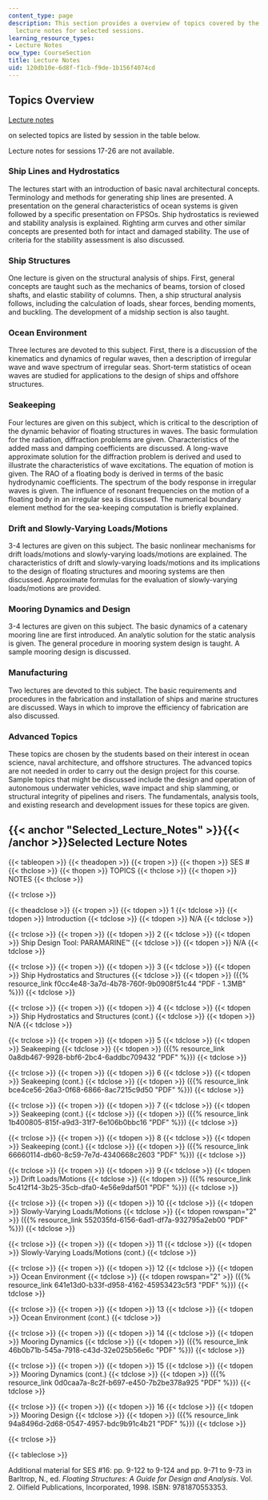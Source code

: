 ```yaml
---
content_type: page
description: This section provides a overview of topics covered by the course and
  lecture notes for selected sessions.
learning_resource_types:
- Lecture Notes
ocw_type: CourseSection
title: Lecture Notes
uid: 120db10e-6d8f-f1cb-f9de-1b156f4074cd
---
```


Topics Overview
---------------

[Lecture notes](#Selected_Lecture_Notes)

on selected topics are listed by session in the table below.

Lecture notes for sessions 17-26 are not available.

### Ship Lines and Hydrostatics

The lectures start with an introduction of basic naval architectural concepts. Terminology and methods for generating ship lines are presented. A presentation on the general characteristics of ocean systems is given followed by a specific presentation on FPSOs. Ship hydrostatics is reviewed and stability analysis is explained. Righting arm curves and other similar concepts are presented both for intact and damaged stability. The use of criteria for the stability assessment is also discussed.

### Ship Structures

One lecture is given on the structural analysis of ships. First, general concepts are taught such as the mechanics of beams, torsion of closed shafts, and elastic stability of columns. Then, a ship structural analysis follows, including the calculation of loads, shear forces, bending moments, and buckling. The development of a midship section is also taught.

### Ocean Environment

Three lectures are devoted to this subject. First, there is a discussion of the kinematics and dynamics of regular waves, then a description of irregular wave and wave spectrum of irregular seas. Short-term statistics of ocean waves are studied for applications to the design of ships and offshore structures.

### Seakeeping

Four lectures are given on this subject, which is critical to the description of the dynamic behavior of floating structures in waves. The basic formulation for the radiation, diffraction problems are given. Characteristics of the added mass and damping coefficients are discussed. A long-wave approximate solution for the diffraction problem is derived and used to illustrate the characteristics of wave excitations. The equation of motion is given. The RAO of a floating body is derived in terms of the basic hydrodynamic coefficients. The spectrum of the body response in irregular waves is given. The influence of resonant frequencies on the motion of a floating body in an irregular sea is discussed. The numerical boundary element method for the sea-keeping computation is briefly explained.

### Drift and Slowly-Varying Loads/Motions

3-4 lectures are given on this subject. The basic nonlinear mechanisms for drift loads/motions and slowly-varying loads/motions are explained. The characteristics of drift and slowly-varying loads/motions and its implications to the design of floating structures and mooring systems are then discussed. Approximate formulas for the evaluation of slowly-varying loads/motions are provided.

### Mooring Dynamics and Design

3-4 lectures are given on this subject. The basic dynamics of a catenary mooring line are first introduced. An analytic solution for the static analysis is given. The general procedure in mooring system design is taught. A sample mooring design is discussed.

### Manufacturing

Two lectures are devoted to this subject. The basic requirements and procedures in the fabrication and installation of ships and marine structures are discussed. Ways in which to improve the efficiency of fabrication are also discussed.

### Advanced Topics

These topics are chosen by the students based on their interest in ocean science, naval architecture, and offshore structures. The advanced topics are not needed in order to carry out the design project for this course. Sample topics that might be discussed include the design and operation of autonomous underwater vehicles, wave impact and ship slamming, or structural integrity of pipelines and risers. The fundamentals, analysis tools, and existing research and development issues for these topics are given.

{{< anchor "Selected_Lecture_Notes" >}}{{< /anchor >}}Selected Lecture Notes
----------------------------------------------------------------------------

{{< tableopen >}}
{{< theadopen >}}
{{< tropen >}}
{{< thopen >}}
SES #
{{< thclose >}}
{{< thopen >}}
TOPICS
{{< thclose >}}
{{< thopen >}}
NOTES
{{< thclose >}}

{{< trclose >}}

{{< theadclose >}}
{{< tropen >}}
{{< tdopen >}}
1
{{< tdclose >}}
{{< tdopen >}}
Introduction
{{< tdclose >}}
{{< tdopen >}}
N/A
{{< tdclose >}}

{{< trclose >}}
{{< tropen >}}
{{< tdopen >}}
2
{{< tdclose >}}
{{< tdopen >}}
Ship Design Tool: PARAMARINE™
{{< tdclose >}}
{{< tdopen >}}
N/A
{{< tdclose >}}

{{< trclose >}}
{{< tropen >}}
{{< tdopen >}}
3
{{< tdclose >}}
{{< tdopen >}}
Ship Hydrostatics and Structures
{{< tdclose >}}
{{< tdopen >}}
({{% resource_link f0cc4e48-3a7d-4b78-760f-9b0908f51c44 "PDF - 1.3MB" %}})
{{< tdclose >}}

{{< trclose >}}
{{< tropen >}}
{{< tdopen >}}
4
{{< tdclose >}}
{{< tdopen >}}
Ship Hydrostatics and Structures (cont.)
{{< tdclose >}}
{{< tdopen >}}
N/A
{{< tdclose >}}

{{< trclose >}}
{{< tropen >}}
{{< tdopen >}}
5
{{< tdclose >}}
{{< tdopen >}}
Seakeeping
{{< tdclose >}}
{{< tdopen >}}
({{% resource_link 0a8db467-9928-bbf6-2bc4-6addbc709432 "PDF" %}})
{{< tdclose >}}

{{< trclose >}}
{{< tropen >}}
{{< tdopen >}}
6
{{< tdclose >}}
{{< tdopen >}}
Seakeeping (cont.)
{{< tdclose >}}
{{< tdopen >}}
({{% resource_link bce4ce56-26a3-0f68-6866-8ac7215c9d50 "PDF" %}})
{{< tdclose >}}

{{< trclose >}}
{{< tropen >}}
{{< tdopen >}}
7
{{< tdclose >}}
{{< tdopen >}}
Seakeeping (cont.)
{{< tdclose >}}
{{< tdopen >}}
({{% resource_link 1b400805-815f-a9d3-31f7-6e106b0bbc16 "PDF" %}})
{{< tdclose >}}

{{< trclose >}}
{{< tropen >}}
{{< tdopen >}}
8
{{< tdclose >}}
{{< tdopen >}}
Seakeeping (cont.)
{{< tdclose >}}
{{< tdopen >}}
({{% resource_link 66660114-db60-8c59-7e7d-4340668c2603 "PDF" %}})
{{< tdclose >}}

{{< trclose >}}
{{< tropen >}}
{{< tdopen >}}
9
{{< tdclose >}}
{{< tdopen >}}
Drift Loads/Motions
{{< tdclose >}}
{{< tdopen >}}
({{% resource_link 5c412f14-3b25-35cb-dfa0-4e56e9daf501 "PDF" %}})
{{< tdclose >}}

{{< trclose >}}
{{< tropen >}}
{{< tdopen >}}
10
{{< tdclose >}}
{{< tdopen >}}
Slowly-Varying Loads/Motions
{{< tdclose >}}
{{< tdopen rowspan="2" >}}
({{% resource_link 552035fd-6156-6ad1-df7a-932795a2eb00 "PDF" %}})
{{< tdclose >}}

{{< trclose >}}
{{< tropen >}}
{{< tdopen >}}
11
{{< tdclose >}}
{{< tdopen >}}
Slowly-Varying Loads/Motions (cont.)
{{< tdclose >}}

{{< trclose >}}
{{< tropen >}}
{{< tdopen >}}
12
{{< tdclose >}}
{{< tdopen >}}
Ocean Environment
{{< tdclose >}}
{{< tdopen rowspan="2" >}}
({{% resource_link 641e13d0-b33f-d958-4162-45953423c5f3 "PDF" %}})
{{< tdclose >}}

{{< trclose >}}
{{< tropen >}}
{{< tdopen >}}
13
{{< tdclose >}}
{{< tdopen >}}
Ocean Environment (cont.)
{{< tdclose >}}

{{< trclose >}}
{{< tropen >}}
{{< tdopen >}}
14
{{< tdclose >}}
{{< tdopen >}}
Mooring Dynamics
{{< tdclose >}}
{{< tdopen >}}
({{% resource_link 46b0b71b-545a-7918-c43d-32e025b56e6c "PDF" %}})
{{< tdclose >}}

{{< trclose >}}
{{< tropen >}}
{{< tdopen >}}
15
{{< tdclose >}}
{{< tdopen >}}
Mooring Dynamics (cont.)
{{< tdclose >}}
{{< tdopen >}}
({{% resource_link 0d0caa7a-8c2f-b697-e450-7b2be378a925 "PDF" %}})
{{< tdclose >}}

{{< trclose >}}
{{< tropen >}}
{{< tdopen >}}
16
{{< tdclose >}}
{{< tdopen >}}
Mooring Design
{{< tdclose >}}
{{< tdopen >}}
({{% resource_link 94a8496d-2d68-0547-4957-bdc9b91c4b21 "PDF" %}})
{{< tdclose >}}

{{< trclose >}}

{{< tableclose >}}

Additional material for SES #16: pp. 9-122 to 9-124 and pp. 9-71 to 9-73 in Barltrop, N., ed. _Floating Structures: A Guide for Design and Analysis_. Vol. 2. Oilfield Publications, Incorporated, 1998. ISBN: 9781870553353.